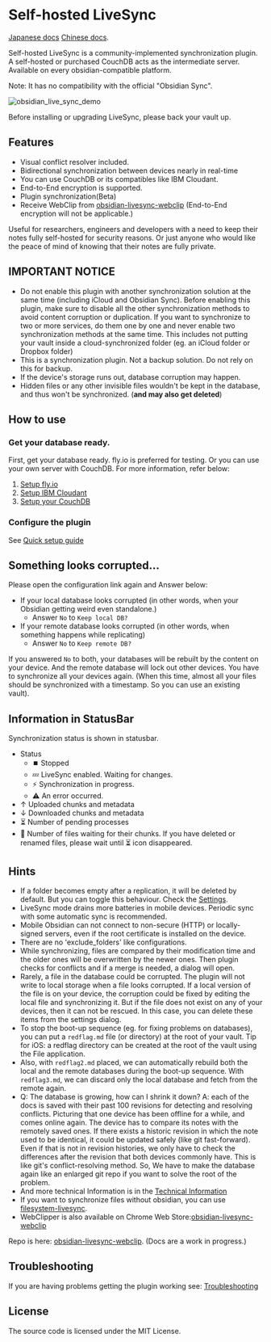 # Self-hosted LiveSync

[Japanese docs](./README_ja.md) [Chinese docs](./README_cn.md).

Self-hosted LiveSync is a community-implemented synchronization plugin.  
A self-hosted or purchased CouchDB acts as the intermediate server. Available on every obsidian-compatible platform.

Note: It has no compatibility with the official "Obsidian Sync".

![obsidian_live_sync_demo](https://user-images.githubusercontent.com/45774780/137355323-f57a8b09-abf2-4501-836c-8cb7d2ff24a3.gif)

Before installing or upgrading LiveSync, please back your vault up.

## Features

-   Visual conflict resolver included.
-   Bidirectional synchronization between devices nearly in real-time
-   You can use CouchDB or its compatibles like IBM Cloudant.
-   End-to-End encryption is supported.
-   Plugin synchronization(Beta)
-   Receive WebClip from [obsidian-livesync-webclip](https://chrome.google.com/webstore/detail/obsidian-livesync-webclip/jfpaflmpckblieefkegjncjoceapakdf) (End-to-End encryption will not be applicable.)

Useful for researchers, engineers and developers with a need to keep their notes fully self-hosted for security reasons. Or just anyone who would like the peace of mind of knowing that their notes are fully private. 

## IMPORTANT NOTICE

-   Do not enable this plugin with another synchronization solution at the same time (including iCloud and Obsidian Sync). Before enabling this plugin, make sure to disable all the other synchronization methods to avoid content corruption or duplication. If you want to synchronize to two or more services, do them one by one and never enable two synchronization methods at the same time.
    This includes not putting your vault inside a cloud-synchronized folder (eg. an iCloud folder or Dropbox folder)
-   This is a synchronization plugin. Not a backup solution. Do not rely on this for backup.
-   If the device's storage runs out, database corruption may happen.
-   Hidden files or any other invisible files wouldn't be kept in the database, and thus won't be synchronized. (**and may also get deleted**)

## How to use

### Get your database ready.

First, get your database ready. fly.io is preferred for testing. Or you can use your own server with CouchDB. For more information, refer below:
1. [Setup fly.io](docs/setup_flyio.md)
2. [Setup IBM Cloudant](docs/setup_cloudant.md)
3. [Setup your CouchDB](docs/setup_own_server.md)

### Configure the plugin

See [Quick setup guide](doccs/../docs/quick_setup.md)

## Something looks corrupted...

Please open the configuration link again and Answer below:
- If your local database looks corrupted (in other words, when your Obsidian getting weird even standalone.)
	- Answer `No` to `Keep local DB?`
- If your remote database looks corrupted (in other words, when something happens while replicating)
	- Answer `No` to `Keep remote DB?`

If you answered `No` to both, your databases will be rebuilt by the content on your device. And the remote database will lock out other devices. You have to synchronize all your devices again. (When this time, almost all your files should be synchronized with a timestamp. So you can use an existing vault).

## Information in StatusBar

Synchronization status is shown in statusbar.

-   Status
    -   ⏹️ Stopped
    -   💤 LiveSync enabled. Waiting for changes.
    -   ⚡️ Synchronization in progress.
    -   ⚠ An error occurred.
-   ↑ Uploaded chunks and metadata
-   ↓ Downloaded chunks and metadata
-   ⏳ Number of pending processes
-   🧩 Number of files waiting for their chunks.
If you have deleted or renamed files, please wait until ⏳ icon disappeared.


## Hints
-   If a folder becomes empty after a replication, it will be deleted by default. But you can toggle this behaviour. Check the [Settings](docs/settings.md).
-   LiveSync mode drains more batteries in mobile devices. Periodic sync with some automatic sync is recommended.
-   Mobile Obsidian can not connect to non-secure (HTTP) or locally-signed servers, even if the root certificate is installed on the device.
-   There are no 'exclude_folders' like configurations.
-   While synchronizing, files are compared by their modification time and the older ones will be overwritten by the newer ones. Then plugin checks for conflicts and if a merge is needed, a dialog will open.
-   Rarely, a file in the database could be corrupted. The plugin will not write to local storage when a file looks corrupted. If a local version of the file is on your device, the corruption could be fixed by editing the local file and synchronizing it. But if the file does not exist on any of your devices, then it can not be rescued. In this case, you can delete these items from the settings dialog.
-   To stop the boot-up sequence (eg. for fixing problems on databases), you can put a `redflag.md` file (or directory) at the root of your vault.
    Tip for iOS: a redflag directory can be created at the root of the vault using the File application.
-   Also, with `redflag2.md` placed, we can automatically rebuild both the local and the remote databases during the boot-up sequence. With `redflag3.md`, we can discard only the local database and fetch from the remote again.
-   Q: The database is growing, how can I shrink it down?
    A: each of the docs is saved with their past 100 revisions for detecting and resolving conflicts. Picturing that one device has been offline for a while, and comes online again. The device has to compare its notes with the remotely saved ones. If there exists a historic revision in which the note used to be identical, it could be updated safely (like git fast-forward). Even if that is not in revision histories, we only have to check the differences after the revision that both devices commonly have. This is like git's conflict-resolving method. So, We have to make the database again like an enlarged git repo if you want to solve the root of the problem.
-   And more technical Information is in the [Technical Information](docs/tech_info.md)
-   If you want to synchronize files without obsidian, you can use [filesystem-livesync](https://github.com/vrtmrz/filesystem-livesync).
-   WebClipper is also available on Chrome Web Store:[obsidian-livesync-webclip](https://chrome.google.com/webstore/detail/obsidian-livesync-webclip/jfpaflmpckblieefkegjncjoceapakdf)

Repo is here: [obsidian-livesync-webclip](https://github.com/vrtmrz/obsidian-livesync-webclip). (Docs are a work in progress.)

## Troubleshooting
If you are having problems getting the plugin working see: [Troubleshooting](docs/troubleshooting.md)

## License

The source code is licensed under the MIT License.
